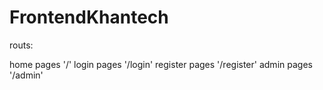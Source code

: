 # FrontendKhantech

routs: 

home pages '/'
login pages '/login'
register pages '/register'
admin pages '/admin'
